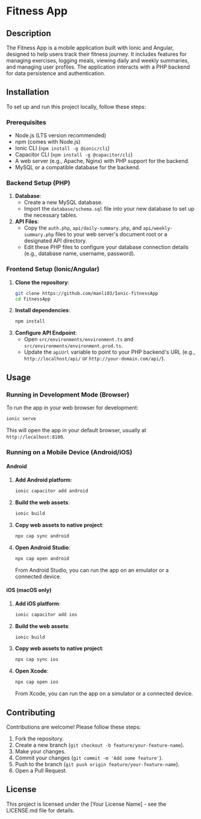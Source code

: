 # Fitness App

## Description
The Fitness App is a mobile application built with Ionic and Angular, designed to help users track their fitness journey. It includes features for managing exercises, logging meals, viewing daily and weekly summaries, and managing user profiles. The application interacts with a PHP backend for data persistence and authentication.

## Installation

To set up and run this project locally, follow these steps:

### Prerequisites
*   Node.js (LTS version recommended)
*   npm (comes with Node.js)
*   Ionic CLI (`npm install -g @ionic/cli`)
*   Capacitor CLI (`npm install -g @capacitor/cli`)
*   A web server (e.g., Apache, Nginx) with PHP support for the backend.
*   MySQL or a compatible database for the backend.

### Backend Setup (PHP)
1.  **Database**:
    *   Create a new MySQL database.
    *   Import the `database/schema.sql` file into your new database to set up the necessary tables.
2.  **API Files**:
    *   Copy the `auth.php`, `api/daily-summary.php`, and `api/weekly-summary.php` files to your web server's document root or a designated API directory.
    *   Edit these PHP files to configure your database connection details (e.g., database name, username, password).

### Frontend Setup (Ionic/Angular)
1.  **Clone the repository**:
    ```bash
    git clone https://github.com/manli03/Ionic-fitnessApp
    cd fitnessApp
    ```
2.  **Install dependencies**:
    ```bash
    npm install
    ```
3.  **Configure API Endpoint**:
    *   Open `src/environments/environment.ts` and `src/environments/environment.prod.ts`.
    *   Update the `apiUrl` variable to point to your PHP backend's URL (e.g., `http://localhost/api/` or `http://your-domain.com/api/`).

## Usage

### Running in Development Mode (Browser)
To run the app in your web browser for development:
```bash
ionic serve
```
This will open the app in your default browser, usually at `http://localhost:8100`.

### Running on a Mobile Device (Android/iOS)

#### Android
1.  **Add Android platform**:
    ```bash
    ionic capacitor add android
    ```
2.  **Build the web assets**:
    ```bash
    ionic build
    ```
3.  **Copy web assets to native project**:
    ```bash
    npx cap sync android
    ```
4.  **Open Android Studio**:
    ```bash
    npx cap open android
    ```
    From Android Studio, you can run the app on an emulator or a connected device.

#### iOS (macOS only)
1.  **Add iOS platform**:
    ```bash
    ionic capacitor add ios
    ```
2.  **Build the web assets**:
    ```bash
    ionic build
    ```
3.  **Copy web assets to native project**:
    ```bash
    npx cap sync ios
    ```
4.  **Open Xcode**:
    ```bash
    npx cap open ios
    ```
    From Xcode, you can run the app on a simulator or a connected device.

## Contributing
Contributions are welcome! Please follow these steps:
1.  Fork the repository.
2.  Create a new branch (`git checkout -b feature/your-feature-name`).
3.  Make your changes.
4.  Commit your changes (`git commit -m 'Add some feature'`).
5.  Push to the branch (`git push origin feature/your-feature-name`).
6.  Open a Pull Request.

## License
This project is licensed under the [Your License Name] - see the LICENSE.md file for details.
